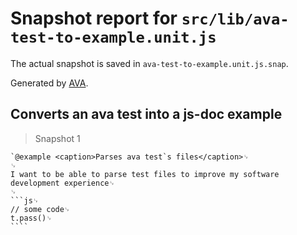 # Snapshot report for `src/lib/ava-test-to-example.unit.js`

The actual snapshot is saved in `ava-test-to-example.unit.js.snap`.

Generated by [AVA](https://avajs.dev).

## Converts an ava test into a js-doc example

> Snapshot 1

    `@example <caption>Parses ava test`s files</caption>␊
    ␊
    I want to be able to parse test files to improve my software development experience␊
    ␊
    ```js␊
    // some code␊
    t.pass()␊
    ````
